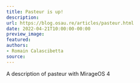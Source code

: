 ```yaml
---
title: Pasteur is up!
description:
url: https://blog.osau.re/articles/pasteur.html
date: 2022-04-21T10:00:00-00:00
preview_image:
featured:
authors:
- Romain Calascibetta
source:
---
```


A description of pasteur with MirageOS 4
